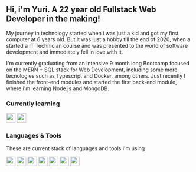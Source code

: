 ## Hi, i'm Yuri. A 22 year old Fullstack Web Developer in the making!

My journey in technology started when i was just a kid and got my first computer at 6 years old. But it was just a hobby till the end of 2020, when a started a IT Technician course and was presented to the world of software development and immediately fell in love with it.


I'm currently graduating from an intensive 9 month long Bootcamp focused on the MERN + SQL stack for Web Development, including some more tecnologies such as Typescript and Docker, among others.
Just recently I finished the front-end modules and started the first back-end module, where i'm learning Node.js and MongoDB.


### Currently learning

<img height="25px" src="https://img.shields.io/badge/Node.js-339933?style=for-the-badge&logo=nodedotjs&logoColor=white" /> <img height="25px" src="https://img.shields.io/badge/MongoDB-4EA94B?style=for-the-badge&logo=mongodb&logoColor=white"/>

### Languages & Tools
These are current stack of languages and tools i'm using

<img height="25px" src="https://img.shields.io/badge/HTML5-E34F26?style=for-the-badge&logo=html5&logoColor=white" /> <img height="25px" src="https://img.shields.io/badge/CSS3-1572B6?style=for-the-badge&logo=css3&logoColor=white" /> <img height="25px" src="https://img.shields.io/badge/JavaScript-323330?style=for-the-badge&logo=javascript&logoColor=F7DF1E" /> <img height="25px" src="https://img.shields.io/badge/React-20232A?style=for-the-badge&logo=react&logoColor=61DAFB" /> <img height="25px" src="https://img.shields.io/badge/styled--components-DB7093?style=for-the-badge&logo=styled-components&logoColor=white" /> <img height="25px" src="https://img.shields.io/badge/Sass-CC6699?style=for-the-badge&logo=sass&logoColor=white" /> <img height="25px" src="https://img.shields.io/badge/Vite-B73BFE?style=for-the-badge&logo=vite&logoColor=FFD62E" />
